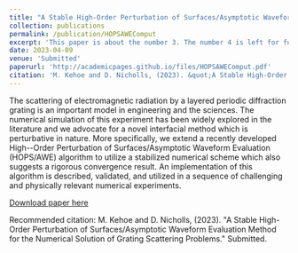```yaml
---
title: "A Stable High-Order Perturbation of Surfaces/Asymptotic Waveform Evaluation Method for the Numerical Solution of Grating Scattering Problems"
collection: publications
permalink: /publication/HOPSAWEComput
excerpt: 'This paper is about the number 3. The number 4 is left for future work.'
date: 2023-04-09
venue: 'Submitted'
paperurl: 'http://academicpages.github.io/files/HOPSAWEComput.pdf'
citation: 'M. Kehoe and D. Nicholls, (2023). &quot;A Stable High-Order Perturbation of Surfaces/Asymptotic Waveform Evaluation Method for the Numerical Solution of Grating Scattering Problems.&quot; Submitted'
---
```

The scattering of electromagnetic radiation by a layered periodic diffraction grating is an important model in engineering and the sciences. The numerical simulation of this experiment has been widely explored in the literature and we advocate for a novel interfacial method which is perturbative in nature. More specifically, we extend a recently developed High--Order Perturbation of Surfaces/Asymptotic Waveform Evaluation (HOPS/AWE) algorithm to utilize a stabilized numerical scheme which also suggests a rigorous convergence result. An implementation of this algorithm is described, validated, and utilized in a sequence of challenging and physically relevant numerical experiments.

[Download paper here](http://academicpages.github.io/files/HOPSAWEComput.pdf)

Recommended citation: M. Kehoe and D. Nicholls, (2023). "A Stable High-Order Perturbation of Surfaces/Asymptotic Waveform Evaluation Method for the Numerical Solution of Grating Scattering Problems." Submitted.